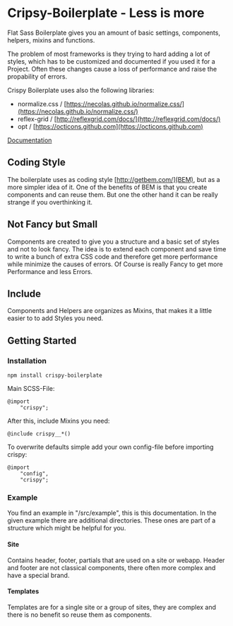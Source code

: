 # Cripsy-Boilerplate - Less is more

Flat Sass Boilerplate gives you an amount of basic settings, components, helpers, mixins and functions.

The problem of most frameworks is they trying to hard adding a lot of styles,
which has to be customized and documented if you used it for a Project. Often these changes cause a loss of
performance and raise the propability of errors.

Crispy Boilerplate uses also the following libraries:

* normalize.css / [https://necolas.github.io/normalize.css/](https://necolas.github.io/normalize.css/)
* reflex-grid / [http://reflexgrid.com/docs/](http://reflexgrid.com/docs/)
* opt / [https://octicons.github.com](https://octicons.github.com)

[Documentation](https://crispy-boilerplate.org)

## Coding Style

The boilerplate uses as coding style [http://getbem.com/](BEM), but as a more simpler idea of it. One of the benefits of BEM is that you create components and can reuse them. But one the other hand it can be really strange if you overthinking it.

## Not Fancy but Small

Components are created to give you a structure and a basic set of styles and not to look fancy. The idea is to extend each component and save time to write a bunch of extra CSS code and therefore get more performance while minimize the causes of errors. Of Course is really Fancy to get more Performance and less Errors.

## Include

Components and Helpers are organizes as Mixins, that makes it a little easier to
to add Styles you need.

## Getting Started
### Installation

```
npm install crispy-boilerplate
```

Main SCSS-File:

```
@import
    "crispy";
```

After this, include Mixins you need:

```
@include crispy__*()
```

To overwrite defaults simple add your own config-file before importing crispy:

```
@import
    "config",
    "crispy";
```

### Example

You find an example in "/src/example", this is this documentation. In the given example there are additional directories. These ones are part of a structure which might be helpful for you. 

#### Site

Contains header, footer, partials that are used on a site or webapp. Header and footer are not classical components, there often more complex and have a special brand.

#### Templates

Templates are for a single site or a group of sites, they are complex and there is no benefit so reuse them as components.

